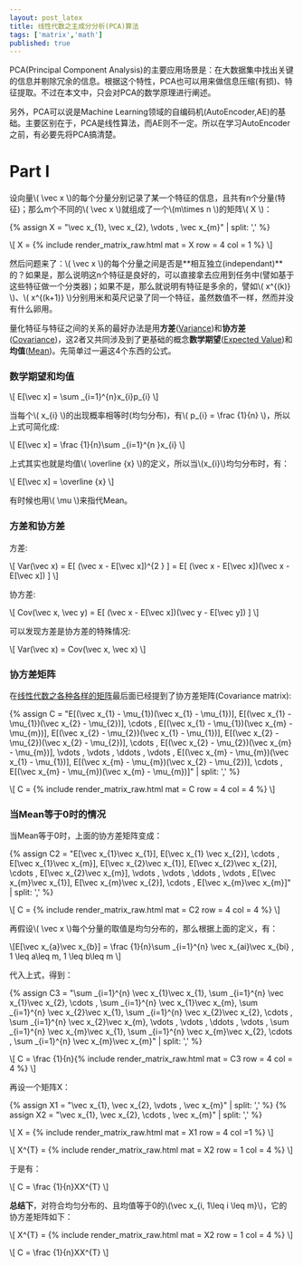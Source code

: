 ```yaml
---
layout: post_latex
title: 线性代数之主成分分析(PCA)算法
tags: ['matrix','math']
published: true
---
```


PCA(Principal Component Analysis)的主要应用场景是：在大数据集中找出关键的信息并剔除冗余的信息。根据这个特性，PCA也可以用来做信息压缩(有损)、特征提取。不过在本文中，只会对PCA的数学原理进行阐述。

另外，PCA可以说是Machine Learning领域的自编码机(AutoEncoder,AE)的基础。主要区别在于，PCA是线性算法，而AE则不一定。所以在学习AutoEncoder之前，有必要先将PCA搞清楚。

<!--more-->

# Part I

设向量\\( \\vec x \\)的每个分量分别记录了某一个特征的信息，且共有n个分量(特征)；那么m个不同的\\( \\vec x \\)就组成了一个\\(m\\times n \\)的矩阵\\( X \\)：

{% assign X =  "\\vec x\_\{1\},  \\vec x\_\{2\},  \\vdots , \\vec x\_\{m\}" | split: ',' %}

\\[ X = {% include render_matrix_raw.html mat = X  row = 4 col = 1 %}  \\]

然后问题来了：\\( \\vec x \\)的每个分量之间是否是**相互独立(independant)**的？如果是，那么说明这n个特征是良好的，可以直接拿去应用到任务中(譬如基于这些特征做一个分类器)；如果不是，那么就说明有特征是多余的，譬如\\( x\^\{(k)\} \\)、\\( x\^\{(k+1)\} \\)分别用米和英尺记录了同一个特征，虽然数值不一样，然而并没有什么卵用。

量化特征与特征之间的关系的最好办法是用**方差**([Variance](https://en.wikipedia.org/wiki/Variance))和**协方差**([Covariance](https://en.wikipedia.org/wiki/Covariance))，这2者又共同涉及到了更基础的概念**数学期望**([Expected Value](https://en.wikipedia.org/wiki/Expected_value))和**均值**([Mean](https://en.wikipedia.org/wiki/Mean))。先简单过一遍这4个东西的公式。

### 数学期望和均值

\\[ E[\\vec x] = \\sum \_\{i=1\}\^\{n\}x\_\{i}p\_\{i\} \\]

当每个\\( x\_\{i\} \\)的出现概率相等时(均匀分布)，有\\( p\_\{i\} = \\frac \{1\}\{n\} \\)，所以上式可简化成:

\\[ E[\\vec x] = \\frac \{1\}\{n\}\\sum \_\{i=1\}\^\{n \}x\_\{i} \\]

上式其实也就是均值\\( \\overline \{x\} \\)的定义，所以当\\(x\_\{i\}\\)均匀分布时，有：

\\[  E[\\vec x] =  \\overline \{x\} \\]

有时候也用\\( \\mu \\)来指代Mean。

### 方差和协方差

方差:

\\[ Var(\\vec x) = E[ (\\vec x - E[\\vec x])\^\{2 \} ] = E[ (\\vec x - E[\\vec x])(\\vec x -  E[\\vec x]) ]  \\]

协方差:

\\[ Cov(\\vec x, \\vec y) = E[ (\\vec x -  E[\\vec x])(\\vec y -  E[\\vec y]) ] \\]

可以发现方差是协方差的特殊情况:

\\[ Var(\\vec x) = Cov(\\vec x, \\vec x) \\]

### 协方差矩阵

在[线性代数之各种各样的矩阵](http://daobiao.win:4000/linear-algebra-7/)最后面已经提到了协方差矩阵(Covariance matrix):


{% assign C =  "E[(\\vec x\_\{1\} - \\mu\_\{1\})(\\vec x\_\{1\} - \\mu\_\{1\})],  E[(\\vec x\_\{1\} - \\mu\_\{1\})(\\vec x\_\{2\} - \\mu\_\{2\})],  \\cdots , E[(\\vec x\_\{1\} - \\mu\_\{1\})(\\vec x\_\{m\} - \\mu\_\{m\})],           E[(\\vec x\_\{2\} - \\mu\_\{2\})(\\vec x\_\{1\} - \\mu\_\{1\})],  E[(\\vec x\_\{2\} - \\mu\_\{2\})(\\vec x\_\{2\} - \\mu\_\{2\})],  \\cdots , E[(\\vec x\_\{2\} - \\mu\_\{2\})(\\vec x\_\{m\} - \\mu\_\{m\})],  \\vdots , \\vdots ,  \\ddots , \\vdots ,        E[(\\vec x\_\{m\} - \\mu\_\{m\})(\\vec x\_\{1\} - \\mu\_\{1\})],  E[(\\vec x\_\{m\} - \\mu\_\{m\})(\\vec x\_\{2\} - \\mu\_\{2\})],  \\cdots , E[(\\vec x\_\{m\} - \\mu\_\{m\})(\\vec x\_\{m\} - \\mu\_\{m\})]" | split: ',' %}

\\[ C = {% include render_matrix_raw.html mat = C  row = 4 col = 4 %}  \\]


### 当Mean等于0时的情况

当Mean等于0时，上面的协方差矩阵变成：


{% assign C2 =  "E[\\vec x\_\{1\}\\vec x\_\{1\}],  E[\\vec x\_\{1\} \\vec x\_\{2\}],  \\cdots , E[\\vec x\_\{1\}\\vec x\_\{m\}],           E[\\vec x\_\{2\}\\vec x\_\{1\}],  E[\\vec x\_\{2\}\\vec x\_\{2\}],  \\cdots , E[\\vec x\_\{2\}\\vec x\_\{m\}],  \\vdots , \\vdots ,  \\ddots , \\vdots ,        E[\\vec x\_\{m\}\\vec x\_\{1\}],  E[\\vec x\_\{m\}\\vec x\_\{2\}],  \\cdots , E[\\vec x\_\{m\}\\vec x\_\{m\}]" | split: ',' %}

\\[ C = {% include render_matrix_raw.html mat = C2  row = 4 col = 4 %}  \\]

再假设\\( \\vec x \\)每个分量的取值是均匀分布的，那么根据上面的定义，有：

\\[E[\\vec x\_\{a\}\\vec x\_\{b\}] = \\frac \{1\}\{n\}\\sum \_\{i=1\}\^\{n\} \\vec x\_\{ai\}\\vec x\_\{bi\} , 1 \\leq a\\leq m, 1 \\leq b\\leq m  \\]

代入上式，得到：

{% assign C3 =  "\\sum \_\{i=1\}\^\{n\} \\vec x\_\{1\}\\vec x\_\{1\},  \\sum \_\{i=1\}\^\{n\} \\vec x\_\{1\}\\vec x\_\{2\},  \\cdots , \\sum \_\{i=1\}\^\{n\} \\vec x\_\{1\}\\vec x\_\{m\},           \\sum \_\{i=1\}\^\{n\} \\vec x\_\{2\}\\vec x\_\{1\},  \\sum \_\{i=1\}\^\{n\} \\vec x\_\{2\}\\vec x\_\{2\},  \\cdots , \\sum \_\{i=1\}\^\{n\} \\vec x\_\{2\}\\vec x\_\{m\},  \\vdots , \\vdots ,  \\ddots , \\vdots ,       \\sum \_\{i=1\}\^\{n\} \\vec x\_\{m\}\\vec x\_\{1\},  \\sum \_\{i=1\}\^\{n\} \\vec x\_\{m\}\\vec x\_\{2\},  \\cdots , \\sum \_\{i=1\}\^\{n\} \\vec x\_\{m\}\\vec x\_\{m\}" | split: ',' %}

\\[ C = \\frac \{1\}\{n\}{% include render_matrix_raw.html mat = C3  row = 4 col = 4 %}  \\]

再设一个矩阵X：

{% assign X1  =  "\\vec x\_\{1\}, \\vec x\_\{2\}, \\vdots , \\vec x\_\{m\}" | split: ',' %}
{% assign X2  =  "\\vec x\_\{1\}, \\vec x\_\{2\}, \\cdots , \\vec x\_\{m\}" | split: ',' %}

\\[ X = {% include render_matrix_raw.html mat = X1  row = 4 col =1 %}  \\]


\\[ X\^\{T\} = {% include render_matrix_raw.html mat = X2  row = 1 col = 4 %}  \\]

于是有：

\\[ C = \\frac \{1\}\{n\}XX\^\{T\} \\]


**总结下**，对符合均匀分布的、且均值等于0的\\(\\vec x\_\{i, 1\\leq i \\leq m\}\\)，它的协方差矩阵如下：

\\[ X\^\{T\} = {% include render_matrix_raw.html mat = X2  row = 1 col = 4 %}  \\]

\\[ C = \\frac \{1\}\{n\}XX\^\{T\} \\]




